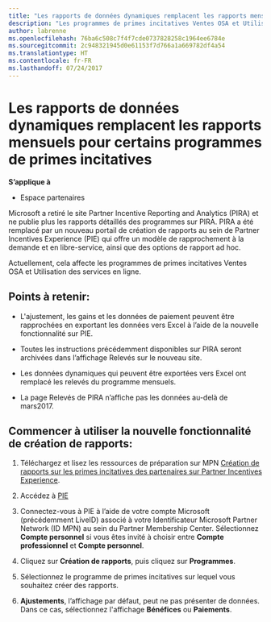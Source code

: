 ```yaml
---
title: "Les rapports de données dynamiques remplacent les rapports mensuels pour certains programmes de primes incitatives | Espacepartenaires"
description: "Les programmes de primes incitatives Ventes OSA et Utilisation des services en ligne peuvent désormais obtenir des rapports de données dynamiques."
author: labrenne
ms.openlocfilehash: 76ba6c508c7f4f7cde0737828258c1964ee6784e
ms.sourcegitcommit: 2c948321945d0e61153f7d766a1a669782df4a54
ms.translationtype: HT
ms.contentlocale: fr-FR
ms.lasthandoff: 07/24/2017
---
```

# <a name="live-data-reporting-replaces-monthly-reporting-for-some-incentives-programs"></a>Les rapports de données dynamiques remplacent les rapports mensuels pour certains programmes de primes incitatives

**S’applique à**

-  Espace partenaires

Microsoft a retiré le site Partner Incentive Reporting and Analytics (PIRA) et ne publie plus les rapports détaillés des programmes sur PIRA. PIRA a été remplacé par un nouveau portail de création de rapports au sein de Partner Incentives Experience (PIE) qui offre un modèle de rapprochement à la demande et en libre-service, ainsi que des options de rapport ad hoc. 

Actuellement, cela affecte les programmes de primes incitatives Ventes OSA et Utilisation des services en ligne.

## <a name="things-to-remember"></a>Points à retenir: 

- L'ajustement, les gains et les données de paiement peuvent être rapprochées en exportant les données vers Excel à l’aide de la nouvelle fonctionnalité sur PIE.

- Toutes les instructions précédemment disponibles sur PIRA seront archivées dans l’affichage Relevés sur le nouveau site. 

- Les données dynamiques qui peuvent être exportées vers Excel ont remplacé les relevés du programme mensuels.

- La page Relevés de PIRA n’affiche pas les données au-delà de mars2017.
 
## <a name="start-using-the-new-reporting-functionality"></a>Commencer à utiliser la nouvelle fonctionnalité de création de rapports: 

1. Téléchargez et lisez les ressources de préparation sur MPN [Création de rapports sur les primes incitatives des partenaires sur Partner Incentives Experience](http://aka.ms/osareadiness ).

2. Accédez à [PIE](https://partnerincentives.microsoft.com/)

3. Connectez-vous à PIE à l’aide de votre compte Microsoft (précédemment LiveID) associé à votre Identificateur Microsoft Partner Network (ID MPN) au sein du Partner Membership Center. Sélectionnez **Compte personnel** si vous êtes invité à choisir entre **Compte professionnel** et **Compte personnel**.

4. Cliquez sur **Création de rapports**, puis cliquez sur **Programmes**. 

5. Sélectionnez le programme de primes incitatives sur lequel vous souhaitez créer des rapports. 

6. **Ajustements**, l’affichage par défaut, peut ne pas présenter de données.  Dans ce cas, sélectionnez l'affichage **Bénéfices** ou **Paiements**.


 

 



